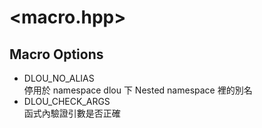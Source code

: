 # <macro.hpp>
## Macro Options
* DLOU_NO_ALIAS  
  停用於 namespace dlou 下 Nested namespace 裡的別名
* DLOU_CHECK_ARGS  
  函式內驗證引數是否正確
